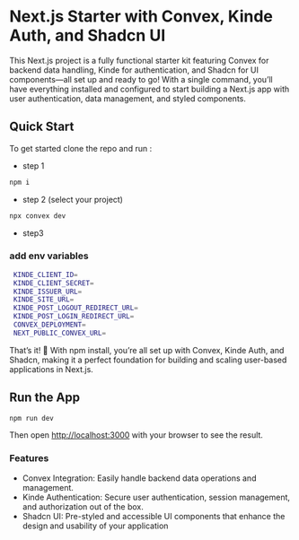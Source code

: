 # Next.js Starter with Convex, Kinde Auth, and Shadcn UI 

This Next.js project is a fully functional starter kit featuring Convex for backend data handling, Kinde for authentication, and Shadcn for UI components—all set up and ready to go!
With a single command, you’ll have everything installed and configured to start building a Next.js app with user authentication, data management, and styled components.

## Quick Start

To get started clone the repo and run : 
- step 1
```bash
npm i
```
- step 2 (select your project)
```bash
npx convex dev 
```
- step3
### add env variables
```bash
 KINDE_CLIENT_ID=
 KINDE_CLIENT_SECRET=
 KINDE_ISSUER_URL=
 KINDE_SITE_URL=
 KINDE_POST_LOGOUT_REDIRECT_URL=
 KINDE_POST_LOGIN_REDIRECT_URL=
 CONVEX_DEPLOYMENT=
 NEXT_PUBLIC_CONVEX_URL=
```



That’s it! 🎉 With npm install, you’re all set up with Convex, Kinde Auth, and Shadcn, making it a perfect foundation for building and scaling user-based applications in Next.js.

## Run the App

```bash
npm run dev
```
Then open [http://localhost:3000](http://localhost:3000) with your browser to see the result.

### Features  
- Convex Integration: Easily handle backend data operations and management.
- Kinde Authentication: Secure user authentication, session management, and authorization out of the box.
- Shadcn UI: Pre-styled and accessible UI components that enhance the design and usability of your application
